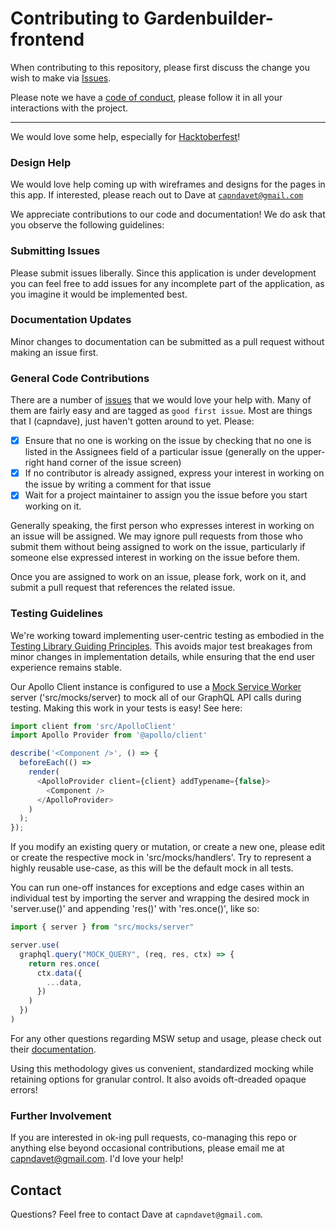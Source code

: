 # Contributing to Gardenbuilder-frontend

When contributing to this repository, please first discuss the change you wish to make via [Issues](https://github.com/capndave/gardenbuilder-frontend/issues).

Please note we have a [code of conduct](https://github.com/capndave/gardenbuilder-frontend/blob/master/CODE_OF_CONDUCT.md), please follow it in all your interactions with the project.

---

We would love some help, especially for [Hacktoberfest](https://hacktoberfest.digitalocean.com/)!

### Design Help

We would love help coming up with wireframes and designs for the pages in this app. If interested, please reach out to Dave at [`capndavet@gmail.com`](mailto:capndavet@gmail.com)

We appreciate contributions to our code and documentation! We do ask that you observe the following guidelines:

### Submitting Issues

Please submit issues liberally. Since this application is under development you can feel free to add issues for any incomplete part of the application, as you imagine it would be implemented best.

### Documentation Updates

Minor changes to documentation can be submitted as a pull request without making an issue first.

### General Code Contributions

There are a number of [issues](https://github.com/capndave/gardenbuilder-frontend/issues) that we would love your help with. Many of them are fairly easy and are tagged as `good first issue`. Most are things that I (capndave), just haven't gotten around to yet. Please:

- [x] Ensure that no one is working on the issue by checking that no one is listed in the Assignees field of a particular issue (generally on the upper-right hand corner of the issue screen)
- [x] If no contributor is already assigned, express your interest in working on the issue by writing a comment for that issue
- [x] Wait for a project maintainer to assign you the issue before you start working on it.

Generally speaking, the first person who expresses interest in working on an issue will be assigned. We may ignore pull requests from those who submit them without being assigned to work on the issue, particularly if someone else expressed interest in working on the issue before them.

Once you are assigned to work on an issue, please fork, work on it, and submit a pull request that references the related issue.

### Testing Guidelines

We're working toward implementing user-centric testing as embodied in the [Testing Library Guiding Principles](https://testing-library.com/docs/guiding-principles). This avoids major test breakages from minor changes in implementation details, while ensuring that the end user experience remains stable.

Our Apollo Client instance is configured to use a [Mock Service Worker](https://mwsjs.io) server ('src/mocks/server) to mock all of our GraphQL API calls during testing. Making this work in your tests is easy! See here:

```javascript
import client from 'src/ApolloClient'
import Apollo Provider from '@apollo/client'

describe('<Component />', () => {
  beforeEach(() =>
    render(
      <ApolloProvider client={client} addTypename={false}>
        <Component />
      </ApolloProvider>
    )
  );
});
```

If you modify an existing query or mutation, or create a new one, please edit or create the respective mock in 'src/mocks/handlers'. Try to represent a highly reusable use-case, as this will be the default mock in all tests.

You can run one-off instances for exceptions and edge cases within an individual test by importing the server and wrapping the desired mock in 'server.use()' and appending 'res()' with 'res.once()', like so:

```javascript
import { server } from "src/mocks/server"

server.use(
  graphql.query("MOCK_QUERY", (req, res, ctx) => {
    return res.once(
      ctx.data({
        ...data,
      })
    )
  })
)
```

For any other questions regarding MSW setup and usage, please check out their [documentation](https://mswjs.io/docs).

Using this methodology gives us convenient, standardized mocking while retaining options for granular
control. It also avoids oft-dreaded opaque <MockProvider /> errors!

### Further Involvement

If you are interested in ok-ing pull requests, co-managing this repo or anything else beyond occasional contributions, please email me at capndavet@gmail.com. I'd love your help!

## Contact

Questions? Feel free to contact Dave at `capndavet@gmail.com`.
